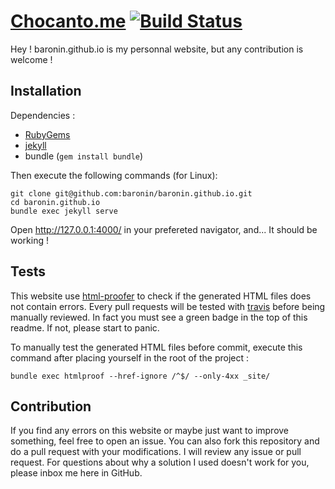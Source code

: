 # [Chocanto.me](http://chocanto.me) [![Build Status](https://travis-ci.org/Chocanto/Chocanto.github.io.svg?branch=master)](https://travis-ci.org/Chocanto/Chocanto.github.io)

Hey ! baronin.github.io is my personnal website, but any contribution is welcome !

## Installation

Dependencies :
* [RubyGems](https://rubygems.org/pages/download)
* [jekyll](http://jekyllrb.com/docs/installation/)
* bundle (`gem install bundle`)

Then execute the following commands (for Linux): 

```
git clone git@github.com:baronin/baronin.github.io.git
cd baronin.github.io
bundle exec jekyll serve
```

Open http://127.0.0.1:4000/ in your prefereted navigator, and... It should be working !

## Tests

This website use [html-proofer](https://github.com/gjtorikian/html-proofer) to check if the generated HTML files does not contain errors. Every pull requests will be tested with [travis](https://travis-ci.org/) before being manually reviewed. In fact you must see a green badge in the top of this readme. If not, please start to panic.

To manually test the generated HTML files before commit, execute this command after placing yourself in the root of the project :
```
bundle exec htmlproof --href-ignore /^$/ --only-4xx _site/
```

## Contribution

If you find any errors on this website or maybe just want to improve something, feel free to open an issue. You can also fork this repository and do a pull request with your modifications. I will review any issue or pull request. For questions about why a solution I used doesn't work for you, please inbox me here in GitHub.
